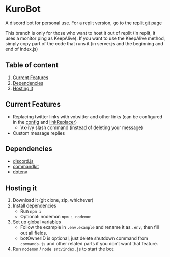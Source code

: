 # KuroBot
A discord bot for personal use. For a replit version, go to the [replit git page](https://github.com/Nazunawa/KuroBot)

This branch is only for those who want to host it out of replit (In replit, it uses a monitor ping as KeepAlive). If you want to use the KeepAlive method, simply copy part of the code that runs it (in server.js and the beginning and end of index.js)

## Table of content
1. [Current Features](#current-features)
2. [Dependencies](#dependencies)
3. [Hosting it](#hosting-it)

## Current Features
- Replacing twitter links with vxtwitter and other links (can be configured in the [config](src/events/messageCreate/linkReplacerConfig.js) and [linkReplacer](src/events/messageCreate/linkReplacer.js))
    - Vx-ivy slash command (instead of deleting your message)
- Custom message replies

## Dependencies
- [discord.js](https://discord.js.org/)
- [commandkit](https://commandkit.js.org/)
- [dotenv](https://www.dotenv.org/)

## Hosting it
1. Download it (git clone, zip, whichever)
2. Install dependencies
    - Run ```npm i```
    - Optional: nodemon ```npm i nodemon```
3. Set up global variables
    - Follow  the example in `.env.example` and rename it as `.env`, then fill out all fields.
    - botOwnerID is optional, just delete shutdown command from `commands.js` and other  related parts if you don't want that feature.
4. Run `nodemon` / `node src/index.js` to start the bot
